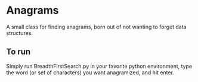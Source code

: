 # Anagrams
A small class for finding anagrams, born out of not wanting to forget data structures.

## To run
Simply run BreadthFirstSearch.py in your favorite python environment, type the word (or set of characters) you want anagramized, and hit enter.
